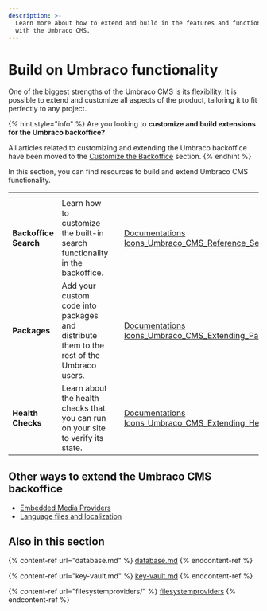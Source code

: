 ```yaml
---
description: >-
  Learn more about how to extend and build in the features and functionalities
  with the Umbraco CMS.
---
```


# Build on Umbraco functionality

One of the biggest strengths of the Umbraco CMS is its flexibility. It is possible to extend and customize all aspects of the product, tailoring it to fit perfectly to any project.

{% hint style="info" %}
Are you looking to **customize and build extensions for the Umbraco backoffice?**

All articles related to customizing and extending the Umbraco backoffice have been moved to the [Customize the Backoffice](../customizing/overview.md) section.
{% endhint %}

In this section, you can find resources to build and extend Umbraco CMS functionality.

<table data-view="cards"><thead><tr><th></th><th></th><th></th><th data-hidden data-card-cover data-type="files"></th><th data-hidden data-card-target data-type="content-ref"></th></tr></thead><tbody><tr><td><strong>Backoffice Search</strong></td><td>Learn how to customize the built-in search functionality in the backoffice.</td><td></td><td><a href="../.gitbook/assets/Documentations Icons_Umbraco_CMS_Reference_Searching.png">Documentations Icons_Umbraco_CMS_Reference_Searching.png</a></td><td><a href="backoffice-search.md">backoffice-search.md</a></td></tr><tr><td><strong>Packages</strong></td><td>Add your custom code into packages and distribute them to the rest of the Umbraco users.</td><td></td><td><a href="../.gitbook/assets/Documentations Icons_Umbraco_CMS_Extending_Packages.png">Documentations Icons_Umbraco_CMS_Extending_Packages.png</a></td><td><a href="packages/">packages</a></td></tr><tr><td><strong>Health Checks</strong></td><td>Learn about the health checks that you can run on your site to verify its state.</td><td></td><td><a href="../.gitbook/assets/Documentations Icons_Umbraco_CMS_Extending_Health_Checks.png">Documentations Icons_Umbraco_CMS_Extending_Health_Checks.png</a></td><td><a href="health-check/">health-check</a></td></tr></tbody></table>

## Other ways to extend the Umbraco CMS backoffice

* [Embedded Media Providers](embedded-media-providers.md)
* [Language files and localization](language-files/)

## Also in this section

{% content-ref url="database.md" %}
[database.md](database.md)
{% endcontent-ref %}

{% content-ref url="key-vault.md" %}
[key-vault.md](key-vault.md)
{% endcontent-ref %}

{% content-ref url="filesystemproviders/" %}
[filesystemproviders](filesystemproviders/)
{% endcontent-ref %}
